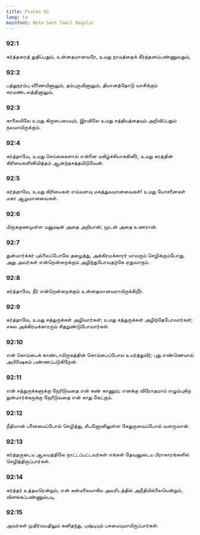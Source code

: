 ```yaml
---
title: Psalms 92
lang: ta
mainfont: Noto Sans Tamil Regular
---
```


###  92:1

கர்த்தரைத் துதிப்பதும், உன்னதமானவரே, உமது நாமத்தைக் கீர்த்தனம்பண்ணுவதும்,

###  92:2

பத்துநரம்பு வீணையினாலும், தம்புருவினாலும், தியானத்தோடு வாசிக்கும் சுரமண்டலத்தினாலும்,

###  92:3

காலையிலே உமது கிருபையையும், இரவிலே உமது சத்தியத்தையும் அறிவிப்பதும் நலமாயிருக்கும்.

###  92:4

கர்த்தாவே, உமது செய்கைகளால் என்னை மகிழ்ச்சியாக்கினீர், உமது கரத்தின் கிரியைகளினிமித்தம் ஆனந்தசத்தமிடுவேன்.

###  92:5

கர்த்தாவே, உமது கிரியைகள் எவ்வளவு மகத்துவமானவைகள்! உமது யோசனைகள் மகா ஆழமானவைகள்.

###  92:6

மிருககுணமுள்ள மனுஷன் அதை அறியான்; மூடன் அதை உணரான்.

###  92:7

துன்மார்க்கர் புல்லைப்போலே தழைத்து, அக்கிரமக்காரர் யாவரும் செழிக்கும்போது, அது அவர்கள் என்றென்றைக்கும் அழிந்துபோவதற்கே ஏதுவாகும்.

###  92:8

கர்த்தாவே, நீர் என்றென்றைக்கும் உன்னதமானவராயிருக்கிறீர்.

###  92:9

கர்த்தாவே, உமது சத்துருக்கள் அழிவார்கள்; உமது சத்துருக்கள் அழிந்தேபோவார்கள்; சகல அக்கிரமக்காரரும் சிதறுண்டுபோவார்கள்.

###  92:10

என் கொம்பைக் காண்டாமிருகத்தின் கொம்பைப்போல உயர்த்துவீர்; புது எண்ணெயால் அபிஷேகம் பண்ணப்படுகிறேன்.

###  92:11

என் சத்துருக்களுக்கு நேரிடுவதை என் கண் காணும்; எனக்கு விரோதமாய் எழும்புகிற துன்மார்க்கருக்கு நேரிடுவதை என் காது கேட்கும்.

###  92:12

நீதிமான் பனையைப்போல் செழித்து, லீபனோனிலுள்ள கேதுருவைப்போல் வளருவான்.

###  92:13

கர்த்தருடைய ஆலயத்திலே நாட்டப்பட்டவர்கள் எங்கள் தேவனுடைய பிராகாரங்களில் செழித்திருப்பார்கள்.

###  92:14

கர்த்தர் உத்தமரென்றும், என் கன்மலையாகிய அவரிடத்தில் அநீதியில்லையென்றும், விளங்கப்பண்ணும்படி,

###  92:15

அவர்கள் முதிர்வயதிலும் கனிதந்து, புஷ்டியும் பசுமையுமாயிருப்பார்கள்.

